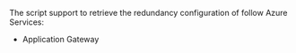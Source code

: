 The script support to retrieve the redundancy configuration of follow Azure Services:

- Application Gateway
